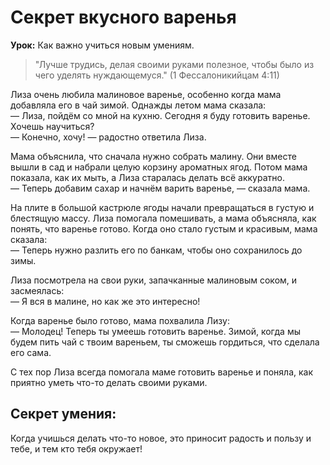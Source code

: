 # Секрет вкусного варенья

**Урок:** Как важно учиться новым умениям.

> "Лучше трудись, делая своими руками полезное, чтобы было из чего уделять нуждающемуся." (1 Фессалоникийцам 4:11)

Лиза очень любила малиновое варенье, особенно когда мама добавляла его в чай зимой. Однажды летом мама сказала:  
— Лиза, пойдём со мной на кухню. Сегодня я буду готовить варенье. Хочешь научиться?  
— Конечно, хочу! — радостно ответила Лиза.  

Мама объяснила, что сначала нужно собрать малину. Они вместе вышли в сад и набрали целую корзину ароматных ягод. Потом мама показала, как их мыть, а Лиза старалась делать всё аккуратно.  
— Теперь добавим сахар и начнём варить варенье, — сказала мама.  

На плите в большой кастрюле ягоды начали превращаться в густую и блестящую массу. Лиза помогала помешивать, а мама объясняла, как понять, что варенье готово. Когда оно стало густым и красивым, мама сказала:  
— Теперь нужно разлить его по банкам, чтобы оно сохранилось до зимы.  

Лиза посмотрела на свои руки, запачканные малиновым соком, и засмеялась:  
— Я вся в малине, но как же это интересно!  

Когда варенье было готово, мама похвалила Лизу:  
— Молодец! Теперь ты умеешь готовить варенье. Зимой, когда мы будем пить чай с твоим вареньем, ты сможешь гордиться, что сделала его сама.  

С тех пор Лиза всегда помогала маме готовить варенье и поняла, как приятно уметь что-то делать своими руками.  

## Секрет умения:
Когда учишься делать что-то новое, это приносит радость и пользу и тебе, и тем кто тебя окружает!
